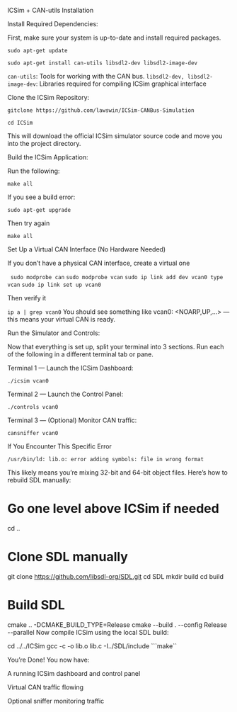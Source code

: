 ICSim + CAN-utils Installation

Install Required Dependencies:

First, make sure your system is up-to-date and install required packages.

```sudo apt-get update```

```sudo apt-get install can-utils libsdl2-dev libsdl2-image-dev```

```can-utils```: Tools for working with the CAN bus.
 ```libsdl2-dev, libsdl2-image-dev```: Libraries required for compiling ICSim graphical interface



Clone the ICSim Repository:

 ```gitclone https://github.com/lawswin/ICSim-CANBus-Simulation```

```cd ICSim```

This will download the official ICSim simulator source code and move you into the project directory.

Build the ICSim Application:
 
 Run the following:

```make all```

If you see a build error:

```sudo apt-get upgrade```

    
Then try again

```make all```

Set Up a Virtual CAN Interface (No Hardware Needed)

If you don’t have a physical CAN interface, create a virtual one


` sudo modprobe can`
   `sudo modprobe vcan`
   `sudo ip link add dev vcan0 type vcan`
   `sudo ip link set up vcan0`

Then verify it


```ip a | grep vcan0```
You should see something like vcan0: <NOARP,UP,...> — this means your virtual CAN is ready.

 Run the Simulator and Controls:
 
Now that everything is set up, split your terminal into 3 sections. Run each of the following in a different terminal tab or pane.

Terminal 1 — Launch the ICSim Dashboard:

```./icsim vcan0```

Terminal 2 — Launch the Control Panel:

```./controls vcan0```

Terminal 3 — (Optional) Monitor CAN traffic:

```cansniffer vcan0```

 
 If You Encounter This Specific Error


```/usr/bin/ld: lib.o: error adding symbols: file in wrong format```

This likely means you’re mixing 32-bit and 64-bit object files. Here’s how to rebuild SDL manually:


# Go one level above ICSim if needed
cd ..

# Clone SDL manually
git clone https://github.com/libsdl-org/SDL.git
cd SDL
mkdir build
cd build

# Build SDL
cmake .. -DCMAKE_BUILD_TYPE=Release
cmake --build . --config Release --parallel
Now compile ICSim using the local SDL build:


cd ../../ICSim
gcc -c -o lib.o lib.c -I../SDL/include
```make``

 You’re Done!
You now have:

A running ICSim dashboard and control panel

Virtual CAN traffic flowing

Optional sniffer monitoring traffic
